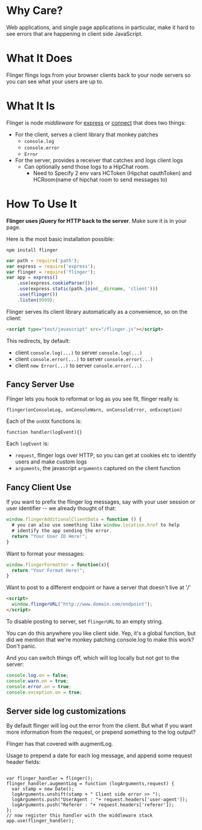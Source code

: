 # Why Care?

Web applications, and single page applications in particular, make it
hard to see errors that are happening in client side JavaScript.

# What It Does

Flinger flings logs from your browser clients back to your node servers
so you can see what your users are up to.

# What It Is

Flinger is node _middleware_ for [express](https://github.com/visionmedia/express) or [connect](https://github.com/senchalabs/connect) that does two things:

* For the client, serves a client library that monkey patches
    * `console.log`
    * `console.error`
    * `Error`
* For the server, provides a receiver that catches and logs client logs
  * Can optionally send those logs to a HipChat room.
    * Need to Specify 2 env vars HCToken (Hipchat oauthToken) and HCRoom(name of hipchat room to send messages to)


# How To Use It

**Flinger uses jQuery for HTTP back to the server**. Make sure it is in
your page.

Here is the most basic installation possible:

`npm install flinger`

```javascript
var path = require('path');
var express = require('express');
var flinger = require('flinger');
var app = express()
    .use(express.cookieParser())
    .use(express.static(path.join(__dirname, 'client')))
    .use(flinger())
    .listen(9999);
```

Flinger serves its client library automatically as a convenience, so on
the client:

```html
<script type="text/javascript" src="/flinger.js"></script>
```

This redirects, by default:

* client `console.log(...)` to server `console.log(...)`
* client `console.error(...)` to server `console.error(...)`
* client `new Error(...)` to server `console.error(...)`

## Fancy Server Use

Flinger lets you hook to reformat or log as you see fit, flinger really
is:

`flinger(onConsoleLog, onConsoleWarn, onConsoleError, onException)`

Each of the `onXXX` functions is:

`function handler(logEvent){}`

Each `logEvent` is:

* `request`, flinger logs over HTTP, so you can get at cookies etc to
  identify users and make custom logs
* `arguments`, the javascript `arguments` captured on the client
  function

## Fancy Client Use
If you want to prefix the flinger log messages, say with your user
session or user identifier -- we already thought of that:

```javascript
window.flingerAdditionalClientData = function () {
  # you can also use something like window.location.href to help
  # identify the app sending the error.
  return "Your User ID Here!";
}
```

Want to format your messages:
```javascript
window.flingerFormatter = function(x){
  return "Your Format Here!";
}
```

Want to post to a different endpoint or have a server that doesn't live at '/'
```html
<script>
  window.flingerURL("http://www.domain.com/endpoint");
</script>
```
To disable posting to server, set `flingerURL` to an empty string.


You can do this anywhere you like client side. Yep, it's a global
function, but did we mention that we're monkey patching console.log to
make this work? Don't panic.


And you can switch things off, which will log locally but not
got to the server:

```javascript
console.log.on = false;
console.warn.on = true;
console.error.on = true;
console.exception.on = true;
```

## Server side log customizations


By default flinger will log out the error from the client. But what if
you want more information from the request, or prepend something to the
log output?

Flinger has that covered with augmentLog.

Usage to prepend a date for each log message, and append some request
header fields:


<pre><code>
var flinger_handler = flinger();
flinger_handler.augmentLog = function (logArguments,request) {
  var stamp = new Date();
  logArguments.unshift(stamp + " Client side error >> ");
  logArguments.push("UserAgent : "+ request.headers['user-agent']);
  logArguments.push("Referer : "+ request.headers['referer']);
};
// now register this handler with the middleware stack
app.use(flinger_handler);
</code></pre>
